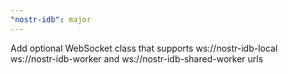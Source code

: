 ```yaml
---
"nostr-idb": major
---
```


Add optional WebSocket class that supports ws://nostr-idb-local ws://nostr-idb-worker and ws://nostr-idb-shared-worker urls
